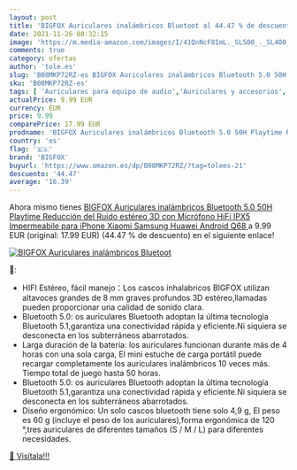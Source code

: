 ```yaml
---
layout: post
title: 'BIGFOX Auriculares inalámbricos Bluetoot al 44.47 % de descuento'
date: 2021-11-26 08:32:15
image: 'https://m.media-amazon.com/images/I/41QnNcF8ImL._SL500_._SL400_.jpg'
comments: true
category: ofertas
author: 'tole.es'
slug: 'B08MKP72RZ-es BIGFOX Auriculares inalámbricos Bluetooth 5.0 50H Playtime...'
sku: 'B08MKP72RZ-es'
tags: [ 'Auriculares para equipo de audio','Auriculares y accesorios','Electrónica','bigfox','iphone', ]
actualPrice: 9.99 EUR
currency: EUR
price: 9.99
comparePrice: 17.99 EUR
prodname: 'BIGFOX Auriculares inalámbricos Bluetooth 5.0 50H Playtime Reducción del Ruido estéreo 3D con Micrófono HiFi IPX5 Impermeabile para iPhone Xiaomi Samsung Huawei Android  Q68 '
country: 'es'
flag: '🇪🇸'
brand: 'BIGFOX'
buyurl: 'https://www.amazon.es/dp/B08MKP72RZ/?tag=tolees-21'
descuento: '44.47'
average: '16.39'
---
```


Ahora mismo tienes [BIGFOX Auriculares inalámbricos Bluetooth 5.0 50H Playtime Reducción del Ruido estéreo 3D con Micrófono HiFi IPX5 Impermeabile para iPhone Xiaomi Samsung Huawei Android  Q68 ](https://www.amazon.es/dp/B08MKP72RZ/?tag=tolees-21) a 9.99 EUR (original: 17.99 EUR) (44.47 %  de descuento) en el siguiente enlace!

[![BIGFOX Auriculares inalámbricos Bluetoot](https://m.media-amazon.com/images/I/41QnNcF8ImL._SL500_._SL400_.jpg)](https://www.amazon.es/dp/B08MKP72RZ/?tag=tolees-21)

🔎:

- HIFI Estéreo, fácil manejo：Los cascos inhalabricos BIGFOX utilizan altavoces grandes de 8 mm graves profundos 3D estéreo,llamadas pueden proporcionar una calidad de sonido clara.
- Bluetooth 5.0: os auriculares Bluetooth adoptan la última tecnología Bluetooth 5.1,garantiza una conectividad rápida y eficiente.Ni siquiera se desconecta en los subterráneos abarrotados.
- Larga duración de la batería: los auriculares funcionan durante más de 4 horas con una sola carga, El mini estuche de carga portátil puede recargar completamente los auriculares inalámbricos 10 veces más. Tiempo total de juego hasta 50 horas.
- Bluetooth 5.0: os auriculares Bluetooth adoptan la última tecnología Bluetooth 5.1,garantiza una conectividad rápida y eficiente.Ni siquiera se desconecta en los subterráneos abarrotados.
- Diseño ergonómico: Un solo cascos bluetooth tiene solo 4,9 g, El peso es 60 g (incluye el peso de los auriculares),forma ergonómica de 120 °,tres auriculares de diferentes tamaños (S / M / L) para diferentes necesidades.

[🛒 Visítala!!!](https://www.amazon.es/dp/B08MKP72RZ/?tag=tolees-21)
